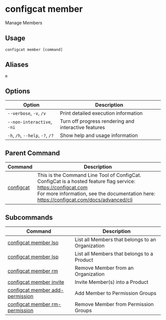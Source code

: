 # configcat member
Manage Members
## Usage
```
configcat member [command]
```
## Aliases
`m`
## Options
| Option | Description |
| ------ | ----------- |
| `--verbose`, `-v`, `/v` | Print detailed execution information |
| `--non-interactive`, `-ni` | Turn off progress rendering and interactive features |
| `-h`, `/h`, `--help`, `-?`, `/?` | Show help and usage information |
## Parent Command
| Command | Description |
| ------ | ----------- |
| [configcat](index.md) | This is the Command Line Tool of ConfigCat.<br/>ConfigCat is a hosted feature flag service: https://configcat.com<br/>For more information, see the documentation here: https://configcat.com/docs/advanced/cli |
## Subcommands
| Command | Description |
| ------ | ----------- |
| [configcat member lso](configcat-member-lso.md) | List all Members that belongs to an Organization |
| [configcat member lsp](configcat-member-lsp.md) | List all Members that belongs to a Product |
| [configcat member rm](configcat-member-rm.md) | Remove Member from an Organization |
| [configcat member invite](configcat-member-invite.md) | Invite Member(s) into a Product |
| [configcat member add-permission](configcat-member-add-permission.md) | Add Member to Permission Groups |
| [configcat member rm-permission](configcat-member-rm-permission.md) | Remove Member from Permission Groups |
